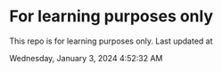 # For learning purposes only
This repo is for learning purposes only.
Last updated at

Wednesday, January 3, 2024 4:52:32 AM


